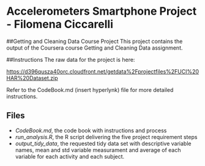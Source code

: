# Accelerometers Smartphone Project - Filomena Ciccarelli

##Getting and Cleaning Data Course Project
This project contains the output of the Coursera course Getting and Cleaning Data assignment.

##Instructions
The raw data for the project is here:

https://d396qusza40orc.cloudfront.net/getdata%2Fprojectfiles%2FUCI%20HAR%20Dataset.zip

Refer to the CodeBook.md (insert hyperlynk) file for more detailed instructions.

## Files
* *CodeBook.md*, the code book with instructions and process
* *run_analysis.R*, the R script delivering the five project requirement steps
* *output_tidy_data*, the requested tidy data set with descriptive variable names, mean and std variable measurament and average of each variable for each activity and each subject.
